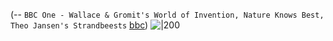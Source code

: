 (-- `BBC One - Wallace & Gromit's World of Invention, Nature Knows Best, Theo Jansen's Strandbeests` [bbc](https://www.bbc.co.uk/programmes/p00bzj33))
![|200](https://ichef.bbci.co.uk/images/ic/1200x675/p02bzq4k.jpg)
